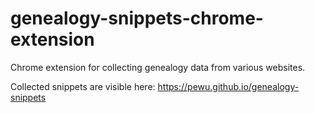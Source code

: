 # genealogy-snippets-chrome-extension

Chrome extension for collecting genealogy data from various websites.

Collected snippets are visible here: https://pewu.github.io/genealogy-snippets
